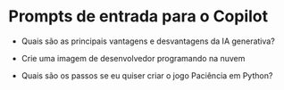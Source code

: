 # Prompts de entrada para o Copilot

- Quais são as principais vantagens e desvantagens da IA generativa?

- Crie uma imagem de desenvolvedor programando na nuvem

- Quais são os passos se eu quiser criar o jogo Paciência em Python?
